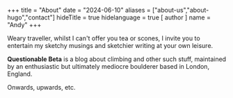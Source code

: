 +++
title = "About"
date = "2024-06-10"
aliases = ["about-us","about-hugo","contact"]
hideTitle = true
hidelanguage = true
[ author ]
  name = "Andy"
+++

Weary traveller, whilst I can't offer you tea or scones, I invite you to entertain my sketchy musings and sketchier writing at your own leisure. 

__Questionable Beta__ is a blog about climbing and other such stuff, maintained by an enthusiastic but ultimately mediocre boulderer based in London, England.

Onwards, upwards, etc. 